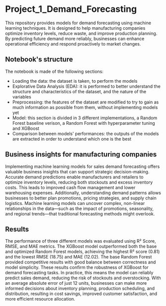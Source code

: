 # Project_1_Demand_Forecasting
This repository provides models for demand forecasting using machine learning techniques. It is designed to help manufacturing companies optimize inventory levels, reduce waste, and improve production planning. By predicting future demand more reliably, businesses can enhance operational efficiency and respond proactively to market changes.

## Notebook's structure
The notebook is made of the following sections:
- Loading the data: the dataset is taken, to perform the models
- Explorative Data Analysis (EDA): it is performed to better understand the structure and characteristics of the dataset, and the nature of the variables
- Preprocessing: the features of the dataset are modified to try to gain as much information as possible from them, without implementing models yet
- Model: this section is divided in 3 different implementations, a Random Forest baseline verison, a Random Forest with hyperparameter tuning and XGBoost
- Comparison between models' performances: the outputs of the models are extracted in order to understand which one is the best

## Business insights for manufacturing companies
Implementing machine learning models for sales demand forecasting offers valuable business insights that can support strategic decision-making. Accurate demand predictions enable manufacturers and retailers to optimize inventory levels, reducing both stockouts and excess inventory costs. This leads to improved cash flow management and lower warehousing expenses. Additionally, understanding demand patterns allows businesses to better plan promotions, pricing strategies, and supply chain logistics. Machine learning models can uncover complex, non-linear relationships in the data—such as the impact of promotions, seasonality, and regional trends—that traditional forecasting methods might overlook.

## Results
The performance of three different models was evaluated using R² Score, RMSE, and MAE metrics. The XGBoost model outperformed both the base and optimized Random Forest models, achieving the highest R² score (0.81) and the lowest RMSE (18.75) and MAE (12.02). The base Random Forest provided competitive results with good balance between correctness and model simplicity. These results confirm the robustness of XGBoost for demand forecasting tasks.
In practice, this means the model can reliably predict sales demand, reducing the risk of stockouts and overstocking. With an average absolute error of just 12 units, businesses can make more informed decisions about inventory planning, production scheduling, and distribution, resulting in cost savings, improved customer satisfaction, and more efficient resource allocation.
